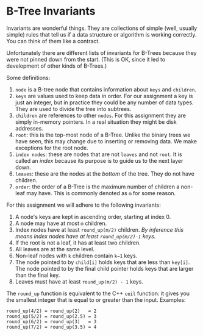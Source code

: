 B-Tree Invariants
===========

Invariants are wonderful things. They are collections of simple (well,
usually simple) rules that tell us if a data structure or algorithm is
working correctly. You can think of them like a contract.

Unfortunately there are different lists of invariants for B-Trees
because they were not pinned down from the start. (This is OK, since
it led to development of other kinds of B-Trees.)

Some definitions:

1. `node` is a B-tree node that contains information about `keys` and
`children`.
2. `keys` are values used to keep data in order. For our assignment a
key is just an integer, but in practice they could be any number of
data types. They are used to divide the tree into subtrees.
3. `children` are references to other `nodes`. For this assignment
they are simply in-memory pointers. In a real situation they might be
disk addresses.
4. `root`: this is the top-most node of a B-Tree. Unlike the binary
trees we have seen, this may change due to inserting or removing
data. We make exceptions for the root node.
5. `index nodes`: these are nodes that are not `leaves` and not
`root`. It is called an _index_ because its purpose is to guide us to
the next layer down.
6. `leaves`: these are the nodes at the _bottom_ of the tree. They do
not have children.
7. `order`: the order of a B-Tree is the maximum number of children a
non-leaf may have. This is commonly denoted as `m` for some reason.

For this assignment we will adhere to the following invariants:

1. A node's keys are kept in ascending order, starting at index 0.
2. A node may have at most `m` children.
3. Index nodes have at least `round_up(m/2)` children. _By inference
this means index nodes have at least `round_up(m/2)-1` keys._
4. If the root is not a leaf, it has at least two children.
5. All leaves are at the same level.
6. Non-leaf nodes with `k` children contain `k−1` keys.
7. The node pointed to by `child[i]` holds keys that are less than
   `key[i]`. The node pointed to by the final child pointer holds keys
   that are larger than the final key.
8. Leaves must have at least `round_up(m/2) - 1` keys.

The `round_up` function is equivalent to the C++ `ceil` function: it
gives you the smallest integer that is equal to or greater than the
input. Examples:

	round_up(4/2) = round_up(2)   = 2
	round_up(5/2) = round_up(2.5) = 3
	round_up(6/2) = round_up(3)   = 3
	round_up(7/2) = round_up(3.5) = 4
